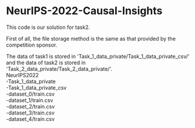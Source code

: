 # NeurIPS-2022-Causal-Insights
This code is our solution for task2.

First of all, the file storage method is the same as that provided by the competition sponsor.

The data of task1 is stored in 'Task_1_data_private/Task_1_data_private_csv/' and the data of task2 is stored in 'Task_2_data_private/Task_2_data_private/'.<br>
NeurIPS2022<br>
  -Task_1_data_private<br>
    -Task_1_data_private_csv<br>
      -dataset_0\/train.csv<br>
      -dataset_1\/train.csv<br>
      -dataset_2\/train.csv<br>
      -dataset_3\/train.csv<br>
      -dataset_4\/train.csv<br>
